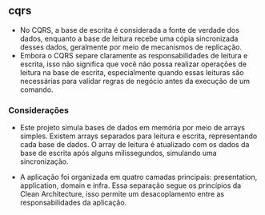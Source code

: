 ## cqrs

- No CQRS, a base de escrita é considerada a fonte de verdade dos dados, enquanto a base de leitura recebe uma cópia sincronizada desses dados, geralmente por meio de mecanismos de replicação.
- Embora o CQRS separe claramente as responsabilidades de leitura e escrita, isso não significa que você não possa realizar operações de leitura na base de escrita, especialmente quando essas leituras são necessárias para validar regras de negócio antes da execução de um comando.

### Considerações

- Este projeto simula bases de dados em memória por meio de arrays simples. Existem arrays separados para leitura e escrita, representando cada base de dados. O array de leitura é atualizado com os dados da base de escrita após alguns milissegundos, simulando uma sincronização.

- A aplicação foi organizada em quatro camadas principais: presentation, application, domain e infra. Essa separação segue os princípios da Clean Architecture, isso permite um desacoplamento entre as responsabilidades da aplicação.